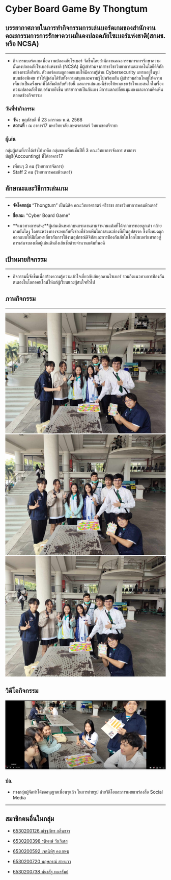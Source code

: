 
# Cyber Board Game By Thongtum

## บรรยากาศภายในการทำกิจกรรมการเล่นบอร์ดเกมของสำนักงานคณะกรรมการการรักษาความมั่นคงปลอดภัยไซเบอร์แห่งชาติ(สกมช. หรือ NCSA)

---

- กิจกรรมบอร์ดเกมเพื่อความปลอดภัยไซเบอร์ จัดขึ้นโดยสำนักงานคณะกรรมการการรักษาความมั่นคงปลอดภัยไซเบอร์แห่งชาติ (NCSA) มีผู้เข้าร่วมจากสาขาวิชาวิทยาการและเทคโนโลยีดิจิทัลอย่างกระตือรือร้น ตัวบอร์ดเกมถูกออกแบบให้มีความรู้ด้าน Cybersecurity แทรกอยู่ในรูปแบบช่องพิเศษ ทำให้ผู้เล่นได้รับทั้งความสนุกและความรู้ไปพร้อมกัน ผู้เข้าร่วมส่วนใหญ่ให้ความเห็นว่าเป็นครั้งแรกที่ได้สัมผัสกับหัวข้อนี้ และการเล่นเกมนี้ช่วยให้พวกเขาเข้าใจและสนใจในเรื่องความปลอดภัยไซเบอร์มากยิ่งขึ้น บรรยากาศเป็นกันเอง มีการแลกเปลี่ยนมุมมองและความคิดเห็นตลอดช่วงกิจกรรม
### วันที่ทำกิจกรรม
- **วัน :** พฤหัสบดี ที่ 23 มกราคม พ.ศ. 2568
- **สถานที่ :** ณ อาคาร17 มหาวิทยาลัยเกษตรศาสตร์ วิทยาเขตศรีราชา
### ผู้เล่น
กลุ่มผู้เล่นที่เราได้เข้าไปหาคือ กลุ่มของเพื่อนชั้นปีที่ 3 คณะวิทยาการจัดการ สาขการบัญชี(Accounting) ที่ใต้อาคาร17

- เพื่อนๆ 3 คน (วิทยาการจัดการ)
- Staff 2 คน (วิทยาการคอมพิวเตอร์)

## ลักษณะและวิธีการเล่นเกม

---

- **จัดโดยกลุ่ม** “Thongtum” เป็นนิสิต คณะวิทยาศาสตร์ ศรีราชา สาขาวิทยาการคอมพิวเตอร์

- **ชื่อเกม:** "Cyber Board Game"

- **แนวทางการเล่น:**ผู้เล่นเดินหมากบนกระดานตามจำนวนแต้มที่ได้จากการทอยลูกเต๋า คล้ายเกมบันไดงู โดยระหว่างทางจะพบกับทั้งช่องที่ช่วยเพิ่มโอกาสและช่องที่เป็นอุปสรรค ซึ่งทั้งหมดถูกออกแบบให้มีเนื้อหาเกี่ยวกับการใช้งานอุปกรณ์ดิจิทัลและการป้องกันภัยในโลกไซเบอร์แทรกอยู่ การเล่นจบลงเมื่อผู้เล่นเดินถึงเส้นชัยด้วยจำนวนแต้มที่พอดี

## เป้าหมายกิจกรรม

---

- กิจกรรมนี้จัดขึ้นเพื่อสร้างความรู้ความเข้าใจเกี่ยวกับภัยคุกคามไซเบอร์ รวมถึงแนวทางการป้องกันตนเองในโลกออนไลน์ให้แก่ผู้เรียนและผู้สนใจทั่วไป

## ภาพกิจกรรม

---

![](/Image/bg1.jpg)
![](/Image/bg2.jpg)
![](/Image/bg3.jpg)


## วิดีโอกิจกรรม

[![Cyber Board Game](/Image/bg4.png)](https://youtu.be/H051c8pCy3s?si=BKHIzt8e9zGtXHg2 )
### ปล.
- ทางกลุ่มผู้จัดทำได้ขออนุญาตเพื่อนๆแล้ว ในการถ่ายรูป ถ่ายวิดีโอและการเผยแพร่ลงสื่อ Social Media

---

## สมาชิกคนอื่นในกลุ่ม

- [6530200126 ณัฐฐภัทร กลิ่นขจร](https://nantta.github.io/board-game)

- [6530200398 รติพงษ์ วันวิเสส](https://github.com/bxnkz/board-game)

- [6530200592 เจตนิพิฐ คงเกษม](https://jatnipit.github.io/cyber-board-game)

- [6530200720 พฤษกรณ์ สายแวว](https://zozimboii.github.io/board-game)

- [6530200738 พันธรัฐ ทะเรรัมย์]()

 
